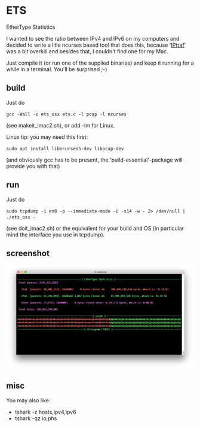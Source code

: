 # ETS
EtherType Statistics

I wanted to see the ratio between IPv4 and IPv6 on my computers and decided to write a litle ncurses
based tool that does this, because '[IPtraf](https://en.wikipedia.org/wiki/IPTraf)' was a bit 
overkill and besides that, I couldn't find one for my Mac.

Just compile it (or run one of the supplied binaries) and keep it running for a while in a terminal. You'll be surprised ;-)

## build
Just do
```
gcc -Wall -o ets_osx ets.c -l pcap -l ncurses
```
(see makeit_imac2.sh), or add -lm for Linux.

Linux tip: you may need this first:
```
sudo apt install libncurses5-dev libpcap-dev
```
(and obviously gcc has to be present, the 'build-essential'-package will provide you with that)

## run
Just do
```
sudo tcpdump -i en0 -p --immediate-mode -U -s14 -w - 2> /dev/null | ./ets_osx -
```
(see doit_imac2.sh) or the equivalent for your build and OS (in particular mind the interface you use in tcpdump).

## screenshot
![Alt text](/screenshot1.png?raw=true "Screenshot")

## misc
You may also like:
* tshark -z hosts,ipv4,ipv6
* tshark -qz io,phs 
